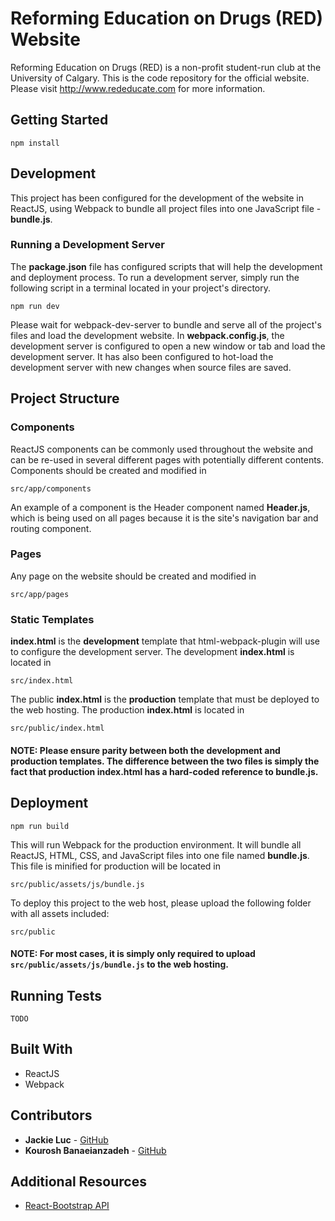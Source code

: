 # Reforming Education on Drugs (RED) Website

Reforming Education on Drugs (RED) is a non-profit student-run club at the University of Calgary. This is the code repository for the official website. Please visit http://www.rededucate.com for more information.

## Getting Started

```
npm install
```

## Development

This project has been configured for the development of the website in ReactJS, using Webpack to bundle all project files into one JavaScript file - **bundle.js**. 

### Running a Development Server

The **package.json** file has configured scripts that will help the development and deployment process. To run a development server, simply run the following script in a terminal located in your project's directory.

```
npm run dev
```

Please wait for webpack-dev-server to bundle and serve all of the project's files and load the development website. In **webpack.config.js**, the development server is configured to open a new window or tab and load the development server. It has also been configured to hot-load the development server with new changes when source files are saved.

## Project Structure

### Components
ReactJS components can be commonly used throughout the website and can be re-used in several different pages with potentially different contents. Components should be created and modified in
```
src/app/components
```
An example of a component is the Header component named **Header.js**, which is being used on all pages because it is the site's navigation bar and routing component. 

### Pages
Any page on the website should be created and modified in
```
src/app/pages
```

### Static Templates
**index.html** is the **development** template that html-webpack-plugin will use to configure the development server. 
The development **index.html** is located in 
```
src/index.html
```

The public **index.html** is the **production** template that must be deployed to the web hosting. The production **index.html** is located in 
```
src/public/index.html
```

#### NOTE: Please ensure parity between both the development and production templates. The difference between the two files is simply the fact that production index.html has a hard-coded reference to **bundle.js**.

## Deployment

```
npm run build
```

This will run Webpack for the production environment. It will bundle all ReactJS, HTML, CSS, and JavaScript files into one file named **bundle.js**. This file is minified for production will be located in
```
src/public/assets/js/bundle.js
```

To deploy this project to the web host, please upload the following folder with all assets included:
```
src/public
```

#### NOTE: For most cases, it is simply only required to upload ```src/public/assets/js/bundle.js``` to the web hosting.

## Running Tests

```
TODO
```

## Built With

* ReactJS
* Webpack

## Contributors

* **Jackie Luc** - [GitHub](https://github.com/jackieluc)
* **Kourosh Banaeianzadeh** - [GitHub](https://github.com/Kouroshb26)

## Additional Resources

* [React-Bootstrap API](https://react-bootstrap.github.io/introduction.html)
